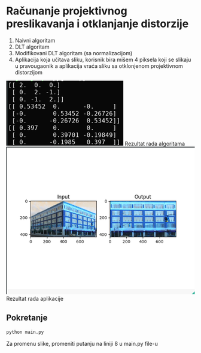 # Računanje projektivnog preslikavanja i otklanjanje distorzije

1. Naivni algoritam
2. DLT algoritam
3. Modifikovani DLT algoritam (sa normalizacijom)
4. Aplikacija koja učitava sliku, korisnik bira mišem 4 piksela koji se slikaju u pravougaonik a aplikacija vraća sliku sa otklonjenom projektivnom distorzijom

![Screenshot](result.png)
Rezultat rada algoritama
![Screenshot](test.png)
Rezultat rada aplikacije

## Pokretanje
```bash
python main.py
```

Za promenu slike, promeniti putanju na liniji 8 u main.py file-u